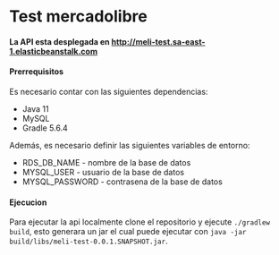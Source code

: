 # Test mercadolibre
#### La API esta desplegada en http://meli-test.sa-east-1.elasticbeanstalk.com

#### Prerrequisitos
Es necesario contar con las siguientes dependencias:
* Java 11
* MySQL
* Gradle 5.6.4

Además, es necesario definir las siguientes variables de entorno:
* RDS_DB_NAME - nombre de la base de datos
* MYSQL_USER - usuario de la base de datos
* MYSQL_PASSWORD - contrasena de la base de datos

#### Ejecucion
Para ejecutar la api localmente clone el repositorio y ejecute ```./gradlew build```, esto generara un jar el cual puede ejecutar 
con ```java -jar build/libs/meli-test-0.0.1.SNAPSHOT.jar```.

